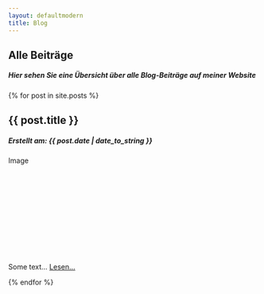 ```yaml
---
layout: defaultmodern
title: Blog
---
```

 
<div class="card">
  <h2>Alle Beiträge</h2>
  <h5>Hier sehen Sie eine Übersicht über alle Blog-Beiträge auf meiner Website</h5>
</div>

{% for post in site.posts %}

<div class="card">
 
  <h2>{{ post.title }}</h2>
  <h5>Erstellt am: <span>{{ post.date | date_to_string }}</span></h5>
  <div class="fakeimg" style="height:200px;">Image</div>          
  <p>Some text...  <a href="{{ post.url }}" title="{{ post.title }}">Lesen...</a></p>  
  </div>

{% endfor %}
